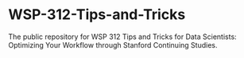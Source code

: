 # WSP-312-Tips-and-Tricks
The public repository for WSP 312 Tips and Tricks for Data Scientists: Optimizing Your Workflow through Stanford Continuing Studies.
